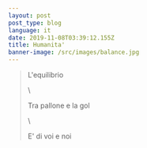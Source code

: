 ```yaml
---
layout: post
post_type: blog
language: it
date: 2019-11-08T03:39:12.155Z
title: Humanita'
banner-image: /src/images/balance.jpg
---
```

> L'equilibrio
>
> \
>
>
> Tra pallone e la gol
>
> \
>
>
> E' di voi e noi
